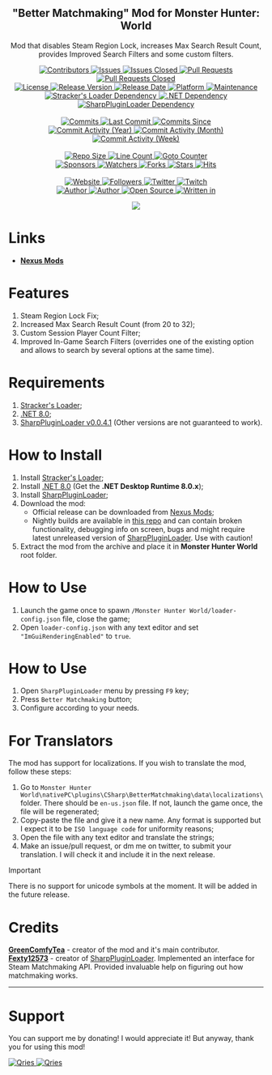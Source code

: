 <p align="center">
	<h2 align="center"><b>"Better Matchmaking" Mod for Monster Hunter: World</b></h2>
	<p align="center">Mod that disables Steam Region Lock, increases Max Search Result Count, provides Improved Search Filters and some custom filters. </p>
</p>

<p align="center">
	<a href="https://github.com/greencomfytea/mhw-better-matchmaking/graphs/contributors">
		<img alt="Contributors" src="https://custom-icon-badges.demolab.com/github/contributors/greencomfytea/mhw-better-matchmaking?logo=person-add" />
	</a>
	<a href="https://github.com/greencomfytea/mhw-better-matchmaking/issues">
		<img alt="Issues" src="https://custom-icon-badges.demolab.com/github/issues/greencomfytea/mhw-better-matchmaking?logo=issue-opened" />
	</a>
	<a href="https://github.com/greencomfytea/mhw-better-matchmaking/issues">
		<img alt="Issues Closed" src="https://custom-icon-badges.demolab.com/github/issues-closed/greencomfytea/mhw-better-matchmaking?logo=issue-closed" />
	</a>
	<a href="https://github.com/greencomfytea/mhw-better-matchmaking/pulls">
		<img alt="Pull Requests" src="https://custom-icon-badges.demolab.com/github/issues-pr/greencomfytea/mhw-better-matchmaking?logo=git-pull-request" />
	</a>
	<a href="https://github.com/greencomfytea/mhw-better-matchmaking/pulls">
		<img alt="Pull Requests Closed" src="https://custom-icon-badges.demolab.com/github/issues-pr-closed/greencomfytea/mhw-better-matchmaking?logo=git-pull-request-closed" />
	</a>
	<br>
	<a href="https://github.com/greencomfytea/mhw-better-matchmaking/blob/main/LICENSE">
		<img alt="License" src="https://custom-icon-badges.demolab.com/github/license/greencomfytea/mhw-better-matchmaking?logo=law" />
	</a>
	<a href="https://github.com/greencomfytea/mhw-better-matchmaking/releases">
		<img alt="Release Version" src="https://custom-icon-badges.demolab.com/github/v/release/greencomfytea/mhw-better-matchmaking?logo=tag" />
	</a>
	<a href="https://github.com/greencomfytea/mhw-better-matchmaking/releases">
		<img alt="Release Date" src="https://custom-icon-badges.demolab.com/github/release-date/greencomfytea/mhw-better-matchmaking?logo=clock" />
	</a>
	<a href="">
		<img alt="Platform" src="https://custom-icon-badges.demolab.com/badge/platform-win-blue?logo=device-desktop" />
	</a>
	<a href="">
		<img alt="Maintenance" src="https://custom-icon-badges.demolab.com/maintenance/yes/2024?logo=tools" />
	</a>
	<br>
	<a href="https://www.nexusmods.com/monsterhunterworld/mods/1982">
		<img alt="Stracker's Loader Dependency" src="https://custom-icon-badges.demolab.com/badge/dependency-Stracker%27s Loader-brightgreen?logo=package-dependencies" />
	</a>
	<a href="https://dotnet.microsoft.com/en-us/download/dotnet/8.0">
		<img alt=".NET Dependency" src="https://custom-icon-badges.demolab.com/badge/dependency-.NET%20v8.0-brightgreen?logo=package-dependencies" />
	</a>
	<a href="https://github.com/Fexty12573/SharpPluginLoader">
		<img alt="SharpPluginLoader Dependency" src="https://custom-icon-badges.demolab.com/badge/dependency-SharpPluginLoader%20v0.0.4.1-brightgreen?logo=package-dependencies" />
	</a>
	<br>
	<br>
	<a href="https://github.com/greencomfytea/mhw-better-matchmaking/commits/main">
		<img alt="Commits" src="https://custom-icon-badges.demolab.com/github/commit-activity/t/greencomfytea/mhw-better-matchmaking?logo=git-commit" />
	</a>
	<a href="https://github.com/greencomfytea/mhw-better-matchmaking/commits/main">
		<img alt="Last Commit" src="https://custom-icon-badges.demolab.com/github/last-commit/greencomfytea/mhw-better-matchmaking?logo=git-commit" />
	</a>
	<a href="https://github.com/greencomfytea/mhw-better-matchmaking/commits/main">
		<img alt="Commits Since" src="https://custom-icon-badges.demolab.com/github/commits-since/greencomfytea/mhw-better-matchmaking/latest?logo=git-commit" />
	</a>
	<br>
	<a href="https://github.com/greencomfytea/mhw-better-matchmaking/graphs/commit-activity">
		<img alt="Commit Activity (Year)" src="https://custom-icon-badges.demolab.com/github/commit-activity/y/greencomfytea/mhw-better-matchmaking?logo=pulse" />
	</a>
	<a href="https://github.com/greencomfytea/mhw-better-matchmaking/graphs/commit-activity">
		<img alt="Commit Activity (Month)" src="https://custom-icon-badges.demolab.com/github/commit-activity/m/greencomfytea/mhw-better-matchmaking?logo=pulse" />
	</a>
	<a href="https://github.com/greencomfytea/mhw-better-matchmaking/graphs/commit-activity">
		<img alt="Commit Activity (Week)" src="https://custom-icon-badges.demolab.com/github/commit-activity/w/greencomfytea/mhw-better-matchmaking?logo=pulse" />
	</a>
	<br>
	<br>
	<a href="">
		<img alt="Repo Size" src="https://custom-icon-badges.demolab.com/github/repo-size/greencomfytea/mhw-better-matchmaking?logo=database" />
	</a>
	<a href="">
		<img alt="Line Count" src="https://sloc.xyz/github/greencomfytea/mhw-better-matchmaking" />
	</a>
	<a href="">
		<img alt="Goto Counter" src="https://custom-icon-badges.demolab.com/github/search/greencomfytea/mhw-better-matchmaking/goto?logo=git-compare" />
	</a>
	<br>
	<a href="https://github.com/sponsors/greencomfytea">
		<img alt="Sponsors" src="https://custom-icon-badges.demolab.com/github/sponsors/greencomfytea?logo=heart" />
	</a>
	<a href="https://github.com/GreenComfyTea/mhw-better-matchmaking/watchers">
		<img alt="Watchers" src="https://custom-icon-badges.demolab.com/github/watchers/greencomfytea/mhw-better-matchmaking?logo=eye" />
	</a>
	<a href="https://github.com/greencomfytea/mhw-better-matchmaking/forks">
		<img alt="Forks" src="https://custom-icon-badges.demolab.com/github/forks/greencomfytea/mhw-better-matchmaking?logo=repo-forked" />
	</a>
	<a href="https://github.com/greencomfytea/mhw-better-matchmaking/stargazers">
		<img alt="Stars" src="https://custom-icon-badges.demolab.com/github/stars/greencomfytea/mhw-better-matchmaking?logo=star" />
	</a>
	<a href="https://github.com/greencomfytea/mhw-better-matchmaking/graphs/traffic">
		<img alt="Hits" src="https://custom-icon-badges.demolab.com/endpoint?url=https://hits.dwyl.com/greencomfytea/mhw-better-matchmaking.json?color=blue&logo=eye" />
	</a>
	<br>
	<br>
	<a href="https://mhwnexusmods.com/monsterhunterworld/mods/7263">
		<img alt="Website" src="https://custom-icon-badges.demolab.com/website?down_color=red&down_message=down&up_color=brightgreen&up_message=up&logo=link&url=https://mhwnexusmods.com/monsterhunterrise/mods/1044" />
	</a>
	<a href="https://github.com/greencomfytea?tab=followers">
		<img alt="Followers" src="https://custom-icon-badges.demolab.com/github/followers/greencomfytea?logo=people" />
	</a>
	<a href="https://twitter.com/greencomfytea">
		<img alt="Twitter" src="https://img.shields.io/twitter/follow/greencomfytea?logo=twitter" />
	</a>
	<a href="https://mhwtwitch.tv/greencomfytea">
		<img alt="Twitch" src="https://img.shields.io/twitch/status/greencomfytea?logo=twitch" />
	</a>
	<br>
	<a href="https://github.com/greencomfytea">
		<img alt="Author" src="https://custom-icon-badges.demolab.com/badge/author-GreenComfyTea-green?logo=person" />
	</a>
  <a href="https://github.com/Fexty12573">
		<img alt="Author" src="https://custom-icon-badges.demolab.com/badge/author-Fexty12573-green?logo=person" />
	</a>
	<a href="https://github.com/topics/open-source">
		<img alt="Open Source" src="https://img.shields.io/badge/open%20source-%20yes-brightgreen?logo=openvpn" />
	</a>
	<a href="https://fexty12573.github.io/SharpPluginLoader/">
		<img alt="Written in" src="https://custom-icon-badges.demolab.com/badge/written%20in-c%23-178600?logo=terminal" />
	</a>
</p>

<p align="center">
	<a>
		<img align="center" src="https://github.com/GreenComfyTea/MHW-Better-Matchmaking/assets/30152047/c192bcb6-c7f2-4207-a348-d784ee73bdfd" />
	</a>
</p>

# Links
* **[Nexus Mods](https://nexusmods.com/monsterhunterworld/mods/7263)**

# Features
1. Steam Region Lock Fix;
2. Increased Max Search Result Count (from 20 to 32);
3. Custom Session Player Count Filter;
4. Improved In-Game Search Filters (overrides one of the existing option and allows to search by several options at the same time).

# Requirements
1. [Stracker's Loader](https://www.nexusmods.com/monsterhunterworld/mods/1982);
2. [.NET 8.0](https://dotnet.microsoft.com/en-us/download/dotnet/8.0);
3. [SharpPluginLoader v0.0.4.1](https://github.com/Fexty12573/SharpPluginLoader) (Other versions are not guaranteed to work).

# How to Install
1. Install [Stracker's Loader](https://www.nexusmods.com/monsterhunterworld/mods/1982);
2. Install [.NET 8.0](https://dotnet.microsoft.com/en-us/download/dotnet/8.0) (Get the **.NET Desktop Runtime 8.0.x**);
3. Install [SharpPluginLoader](https://github.com/Fexty12573/SharpPluginLoader);
4. Download the mod:
    * Official release can be downloaded from [Nexus Mods](https://nexusmods.com/monsterhunterworld/mods/7263);
    * Nightly builds are available in [this repo](https://github.com/greencomfytea/mhw-better-matchmaking) and can contain broken functionality, debugging info on screen, bugs and might require latest unreleased version of [SharpPluginLoader](https://github.com/Fexty12573/SharpPluginLoader). Use with caution!
5. Extract the mod from the archive and place it in **Monster Hunter World** root folder.

# How to Use
1. Launch the game once to spawn `/Monster Hunter World/loader-config.json` file, close the game;
2. Open `loader-config.json` with any text editor and set `"ImGuiRenderingEnabled"` to `true`.

# How to Use
1. Open `SharpPluginLoader`﻿ menu by pressing `F9` key;
2. Press `Better Matchmaking` button;
3. Configure according to your needs.

# For Translators
The mod has support for localizations. If you wish to translate the mod, follow these steps:
1. Go to `Monster Hunter World\nativePC\plugins\CSharp\BetterMatchmaking\data\localizations\` folder. There should be `en-us.json` file. If not, launch the game once, the file will be regenerated;
2. Copy-paste the file and give it a new name. Any format is supported but I expect it to be `ISO language code` for uniformity reasons;
3. Open the file with any text editor and translate the strings;
4. Make an issue/pull request, or dm me on twitter, to submit your translation. I will check it and include it in the next release.

> [!IMPORTANT]
> There is no support for unicode symbols at the moment. It will be added in the future release.

# Credits
**[GreenComfyTea](https://github.com/GreenComfyTea)** - creator of the mod and it's main contributor.  
**[Fexty12573](https://github.com/Fexty12573)** - creator of [SharpPluginLoader](https://github.com/Fexty12573/SharpPluginLoader). Implemented an interface for Steam Matchmaking API. Provided invaluable help on figuring out how matchmaking works.
 
***
# Support

You can support me by donating! I would appreciate it! But anyway, thank you for using this mod!

 <a href="https://streamelements.com/greencomfytea/tip">
  <img alt="Qries" src="https://panels.twitch.tv/panel-48897356-image-c6155d48-b689-4240-875c-f3141355cb56">
</a>
<a href="https://ko-fi.com/greencomfytea">
  <img alt="Qries" src="https://panels.twitch.tv/panel-48897356-image-c2fcf835-87e4-408e-81e8-790789c7acbc">
</a>

